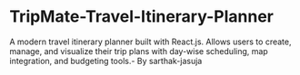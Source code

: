 # TripMate-Travel-Itinerary-Planner
A modern travel itinerary planner built with React.js. Allows users to create, manage, and visualize their trip plans with day-wise scheduling, map integration, and budgeting tools.- By sarthak-jasuja

